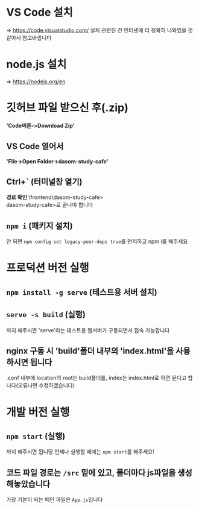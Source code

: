 # VS Code 설치
=> https://code.visualstudio.com/
설치 관련된 건 인터넷에 더 정확히 나와있을 것 같아서 참고바랍니다

# node.js 설치
=> https://nodejs.org/en

# 깃허브 파일 받으신 후(.zip)
**'Code버튼->Download Zip'**

## VS Code 열어서 
**'File->Open Folder->dasom-study-cafe'**

## Ctrl+` (터미널창 열기)
**경로 확인** \frontend\dasom-study-cafe>\
dasom-study-cafe>로 끝나야 합니다

## `npm i`  (패키지 설치)
안 되면 `npm config set legacy-peer-deps true`를 먼저하고 npm i를 해주세요

# 프로덕션 버전 실행
## `npm install -g serve`   (테스트용 서버 설치)
## `serve -s build` (실행)
까지 해주시면 'serve'라는 테스트용 웹서버가 구동되면서 접속 가능합니다
## nginx 구동 시 'build'폴더 내부의 'index.html'을 사용하시면 됩니다
.conf 내부에 location의 root는 build폴더를, index는 index.html로 하면 된다고 합니다(오류나면 수정하겠습니다)

# 개발 버전 실행
## `npm start` (실행)
까지 해주시면 됩니당
언제나 실행할 때에는 `npm start`를 해주세요!

## 코드 파일 경로는 `/src` 밑에 있고, 폴더마다 js파일을 생성해놓았습니다
가장 기본이 되는 메인 파일은 `App.js`입니다
